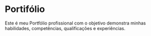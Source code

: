# Portifólio
Este é meu Portfólio profissional com o objetivo demonstra minhas habilidades, competências, qualificações e experiências.
